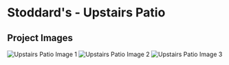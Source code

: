 # Stoddard's - Upstairs Patio

## Project Images

![Upstairs Patio Image 1](https://storage.googleapis.com/msgsndr/zTjqcEq3Ndj90wvhfc47/media/67688120fb63bc000a6c4b49.jpeg)
![Upstairs Patio Image 2](https://storage.googleapis.com/msgsndr/zTjqcEq3Ndj90wvhfc47/media/676881200bcca07f147f8281.jpeg)
![Upstairs Patio Image 3](https://storage.googleapis.com/msgsndr/zTjqcEq3Ndj90wvhfc47/media/676881202fc195e1aa4ae6a5.jpeg)

